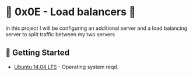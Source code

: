 # :shell: 0x0E - Load balancers :shell:


In this project I will be configuring an additional server and a load balancing server to split traffic between my two servers

## :running: Getting Started


* [Ubuntu 14.04 LTS](http://releases.ubuntu.com/14.04/) - Operating system reqd.
